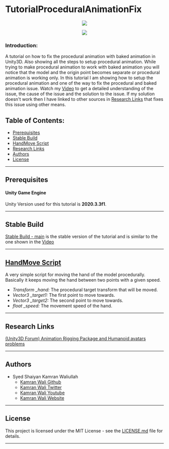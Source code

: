 # TutorialProceduralAnimationFix

<p align="center"><img src="https://imgur.com/SdRIJck.png"></p>

<p align="center"><a href="https://youtu.be/uiSKOquCd8c" target="_blank"><img src="https://imgur.com/ygHMd3L.png"></a></p>

### Introduction:
A tutorial on how to fix the procedural animation with baked animation in Unity3D. Also showing all the steps to setup procedural animation. While trying to make procedural animation to work with baked animation you will notice that the model and the origin point becomes separate or procedural animation is working only. In this tutorial I am showing how to setup the procedural animation and one of the way to fix the procedural and baked animation issue. Watch my [Video](https://youtu.be/uiSKOquCd8c) to get a detailed understanding of the issue, the cause of the issue and the solution to the issue. If my solution doesn't work then I have linked to other sources in [Research Links](#research-links) that fixes this issue using other means.

## Table of Contents:
- [Prerequisites](#prerequisites)
- [Stable Build](#stable-build)
- [HandMove Script](#handmove-script)
- [Research Links](#research-links)
- [Authors](#authors)
- [License](#license)
***
## Prerequisites
#### Unity Game Engine
Unity Version used for this tutorial is **2020.3.3f1**.
***
## Stable Build
[Stable Build - main](https://github.com/deadlykam/TutorialProceduralAnimationFix) is the stable version of the tutorial and is similar to the one shown in the [Video]()
***
## [HandMove Script](https://github.com/deadlykam/TutorialProceduralAnimationFix/blob/8c491343cc49b9bb1fc8dc9b8d103913c7f3f671/TutorialProceduralAnimationFix/Assets/TutorialProceduralAnimationFix/Scripts/MoveHand.cs)
A very simple script for moving the hand of the model procedurally. Basically it keeps moving the hand between two points with a given speed.
- _Transform \_hand:_ The procedural target transform that will be moved.
- _Vector3 \_target1:_ The first point to move towards.
- _Vector3 \_target2:_ The second point to move towards.
- _float \_speed:_ The movement speed of the hand.
***
## Research Links
[(Unity3D Forum) Animation Rigging Package and Humanoid avatars problems](https://forum.unity.com/threads/animation-rigging-package-and-humanoid-avatars-problems.854785/)
***
## Authors
- Syed Shaiyan Kamran Waliullah 
  - [Kamran Wali Github](https://github.com/deadlykam)
  - [Kamran Wali Twitter](https://twitter.com/KamranWaliDev)
  - [Kamran Wali Youtube](https://www.youtube.com/channel/UCkm-BgvswLViigPWrMo8pjg)
  - [Kamran Wali Website](https://deadlykam.github.io/)
***
## License
This project is licensed under the MIT License - see the [LICENSE.md](LICENSE) file for details.
***
